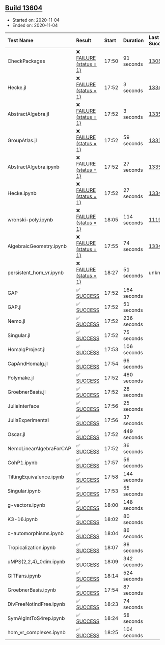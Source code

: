 ## [Build 13604](https://oscarci.mathematik.uni-kl.de/job/oscar/13604/)

* Started on: 2020-11-04
* Ended on: 2020-11-04

| Test Name    | Result | Start | Duration | Last Success | First Failure |
|:-------------|:-------|:------|:---------|:-------------|:--------------|
| CheckPackages | ❌ [FAILURE (status = 1)](https://oscarci.mathematik.uni-kl.de/job/oscar/13604/artifact/logs/build-13604/CheckPackages.log) | 17:50 | 91 seconds | [13085](https://oscarci.mathematik.uni-kl.de/job/oscar/13085/) | [13086](https://oscarci.mathematik.uni-kl.de/job/oscar/13086/) |
| Hecke.jl | ❌ [FAILURE (status = 1)](https://oscarci.mathematik.uni-kl.de/job/oscar/13604/artifact/logs/build-13604/Hecke.jl.log) | 17:52 | 3 seconds | [13341](https://oscarci.mathematik.uni-kl.de/job/oscar/13341/) | [13342](https://oscarci.mathematik.uni-kl.de/job/oscar/13342/) |
| AbstractAlgebra.jl | ❌ [FAILURE (status = 1)](https://oscarci.mathematik.uni-kl.de/job/oscar/13604/artifact/logs/build-13604/AbstractAlgebra.jl.log) | 17:52 | 3 seconds | [13355](https://oscarci.mathematik.uni-kl.de/job/oscar/13355/) | [13356](https://oscarci.mathematik.uni-kl.de/job/oscar/13356/) |
| GroupAtlas.jl | ❌ [FAILURE (status = 1)](https://oscarci.mathematik.uni-kl.de/job/oscar/13604/artifact/logs/build-13604/GroupAtlas.jl.log) | 17:52 | 59 seconds | [13311](https://oscarci.mathematik.uni-kl.de/job/oscar/13311/) | [13312](https://oscarci.mathematik.uni-kl.de/job/oscar/13312/) |
| AbstractAlgebra.ipynb | ❌ [FAILURE (status = 1)](https://oscarci.mathematik.uni-kl.de/job/oscar/13604/artifact/logs/build-13604/AbstractAlgebra.ipynb.log) | 17:52 | 27 seconds | [13355](https://oscarci.mathematik.uni-kl.de/job/oscar/13355/) | [13356](https://oscarci.mathematik.uni-kl.de/job/oscar/13356/) |
| Hecke.ipynb | ❌ [FAILURE (status = 1)](https://oscarci.mathematik.uni-kl.de/job/oscar/13604/artifact/logs/build-13604/Hecke.ipynb.log) | 17:52 | 27 seconds | [13341](https://oscarci.mathematik.uni-kl.de/job/oscar/13341/) | [13342](https://oscarci.mathematik.uni-kl.de/job/oscar/13342/) |
| wronski-poly.ipynb | ❌ [FAILURE (status = 1)](https://oscarci.mathematik.uni-kl.de/job/oscar/13604/artifact/logs/build-13604/wronski-poly.ipynb.log) | 18:05 | 114 seconds | [11192](https://oscarci.mathematik.uni-kl.de/job/oscar/11192/) | [11193](https://oscarci.mathematik.uni-kl.de/job/oscar/11193/) |
| AlgebraicGeometry.ipynb | ❌ [FAILURE (status = 1)](https://oscarci.mathematik.uni-kl.de/job/oscar/13604/artifact/logs/build-13604/AlgebraicGeometry.ipynb.log) | 17:55 | 74 seconds | [13341](https://oscarci.mathematik.uni-kl.de/job/oscar/13341/) | [13342](https://oscarci.mathematik.uni-kl.de/job/oscar/13342/) |
| persistent_hom_vr.ipynb | ❌ [FAILURE (status = 1)](https://oscarci.mathematik.uni-kl.de/job/oscar/13604/artifact/logs/build-13604/persistent_hom_vr.ipynb.log) | 18:27 | 51 seconds | unknown | unknown |
| GAP | ✅ [SUCCESS](https://oscarci.mathematik.uni-kl.de/job/oscar/13604/artifact/logs/build-13604/GAP.log) | 17:52 | 164 seconds |  |  |
| GAP.jl | ✅ [SUCCESS](https://oscarci.mathematik.uni-kl.de/job/oscar/13604/artifact/logs/build-13604/GAP.jl.log) | 17:52 | 51 seconds |  |  |
| Nemo.jl | ✅ [SUCCESS](https://oscarci.mathematik.uni-kl.de/job/oscar/13604/artifact/logs/build-13604/Nemo.jl.log) | 17:52 | 236 seconds |  |  |
| Singular.jl | ✅ [SUCCESS](https://oscarci.mathematik.uni-kl.de/job/oscar/13604/artifact/logs/build-13604/Singular.jl.log) | 17:52 | 75 seconds |  |  |
| HomalgProject.jl | ✅ [SUCCESS](https://oscarci.mathematik.uni-kl.de/job/oscar/13604/artifact/logs/build-13604/HomalgProject.jl.log) | 17:53 | 106 seconds |  |  |
| CapAndHomalg.jl | ✅ [SUCCESS](https://oscarci.mathematik.uni-kl.de/job/oscar/13604/artifact/logs/build-13604/CapAndHomalg.jl.log) | 17:54 | 66 seconds |  |  |
| Polymake.jl | ✅ [SUCCESS](https://oscarci.mathematik.uni-kl.de/job/oscar/13604/artifact/logs/build-13604/Polymake.jl.log) | 17:52 | 480 seconds |  |  |
| GroebnerBasis.jl | ✅ [SUCCESS](https://oscarci.mathematik.uni-kl.de/job/oscar/13604/artifact/logs/build-13604/GroebnerBasis.jl.log) | 17:52 | 28 seconds |  |  |
| JuliaInterface | ✅ [SUCCESS](https://oscarci.mathematik.uni-kl.de/job/oscar/13604/artifact/logs/build-13604/JuliaInterface.log) | 17:56 | 25 seconds |  |  |
| JuliaExperimental | ✅ [SUCCESS](https://oscarci.mathematik.uni-kl.de/job/oscar/13604/artifact/logs/build-13604/JuliaExperimental.log) | 17:56 | 37 seconds |  |  |
| Oscar.jl | ✅ [SUCCESS](https://oscarci.mathematik.uni-kl.de/job/oscar/13604/artifact/logs/build-13604/Oscar.jl.log) | 17:52 | 449 seconds |  |  |
| NemoLinearAlgebraForCAP | ✅ [SUCCESS](https://oscarci.mathematik.uni-kl.de/job/oscar/13604/artifact/logs/build-13604/NemoLinearAlgebraForCAP.log) | 17:52 | 36 seconds |  |  |
| CohP1.ipynb | ✅ [SUCCESS](https://oscarci.mathematik.uni-kl.de/job/oscar/13604/artifact/logs/build-13604/CohP1.ipynb.log) | 17:57 | 56 seconds |  |  |
| TiltingEquivalence.ipynb | ✅ [SUCCESS](https://oscarci.mathematik.uni-kl.de/job/oscar/13604/artifact/logs/build-13604/TiltingEquivalence.ipynb.log) | 17:58 | 144 seconds |  |  |
| Singular.ipynb | ✅ [SUCCESS](https://oscarci.mathematik.uni-kl.de/job/oscar/13604/artifact/logs/build-13604/Singular.ipynb.log) | 17:53 | 55 seconds |  |  |
| g-vectors.ipynb | ✅ [SUCCESS](https://oscarci.mathematik.uni-kl.de/job/oscar/13604/artifact/logs/build-13604/g-vectors.ipynb.log) | 18:00 | 148 seconds |  |  |
| K3-16.ipynb | ✅ [SUCCESS](https://oscarci.mathematik.uni-kl.de/job/oscar/13604/artifact/logs/build-13604/K3-16.ipynb.log) | 18:02 | 80 seconds |  |  |
| c-automorphisms.ipynb | ✅ [SUCCESS](https://oscarci.mathematik.uni-kl.de/job/oscar/13604/artifact/logs/build-13604/c-automorphisms.ipynb.log) | 18:04 | 86 seconds |  |  |
| Tropicalization.ipynb | ✅ [SUCCESS](https://oscarci.mathematik.uni-kl.de/job/oscar/13604/artifact/logs/build-13604/Tropicalization.ipynb.log) | 18:07 | 88 seconds |  |  |
| uMPS(2,2,4)_0dim.ipynb | ✅ [SUCCESS](https://oscarci.mathematik.uni-kl.de/job/oscar/13604/artifact/logs/build-13604/uMPS-2-2-4-_0dim.ipynb.log) | 18:09 | 342 seconds |  |  |
| GITFans.ipynb | ✅ [SUCCESS](https://oscarci.mathematik.uni-kl.de/job/oscar/13604/artifact/logs/build-13604/GITFans.ipynb.log) | 18:14 | 524 seconds |  |  |
| GroebnerBasis.ipynb | ✅ [SUCCESS](https://oscarci.mathematik.uni-kl.de/job/oscar/13604/artifact/logs/build-13604/GroebnerBasis.ipynb.log) | 17:54 | 87 seconds |  |  |
| DivFreeNotIndFree.ipynb | ✅ [SUCCESS](https://oscarci.mathematik.uni-kl.de/job/oscar/13604/artifact/logs/build-13604/DivFreeNotIndFree.ipynb.log) | 18:23 | 74 seconds |  |  |
| SymAlgIntToS4rep.ipynb | ✅ [SUCCESS](https://oscarci.mathematik.uni-kl.de/job/oscar/13604/artifact/logs/build-13604/SymAlgIntToS4rep.ipynb.log) | 18:24 | 58 seconds |  |  |
| hom_vr_complexes.ipynb | ✅ [SUCCESS](https://oscarci.mathematik.uni-kl.de/job/oscar/13604/artifact/logs/build-13604/hom_vr_complexes.ipynb.log) | 18:25 | 104 seconds |  |  |
